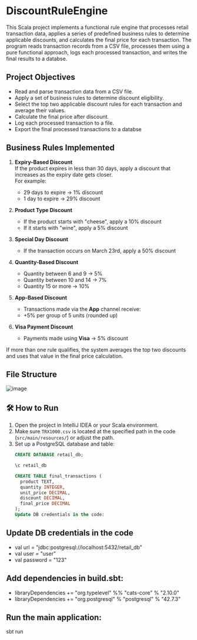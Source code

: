 # DiscountRuleEngine

This Scala project implements a functional rule engine that processes retail transaction data, applies a series of predefined business rules to determine applicable discounts, and calculates the final price for each transaction. The program reads transaction records from a CSV file, processes them using a pure functional approach, logs each processed transaction, and writes the final results to a databse.

## Project Objectives

- Read and parse transaction data from a CSV file.
- Apply a set of business rules to determine discount eligibility.
- Select the top two applicable discount rules for each transaction and average their values.
- Calculate the final price after discount.
- Log each processed transaction to a file.
- Export the final processed transactions to a databse

## Business Rules Implemented

1. **Expiry-Based Discount**  
   If the product expires in less than 30 days, apply a discount that increases as the expiry date gets closer.  
   For example:  
   - 29 days to expire → 1% discount  
   - 1 day to expire → 29% discount  

2. **Product Type Discount**  
   - If the product starts with "cheese", apply a 10% discount  
   - If it starts with "wine", apply a 5% discount  

3. **Special Day Discount**  
   - If the transaction occurs on March 23rd, apply a 50% discount  

4. **Quantity-Based Discount**  
   - Quantity between 6 and 9 → 5%  
   - Quantity between 10 and 14 → 7%  
   - Quantity 15 or more → 10%

5. **App-Based Discount**  
   - Transactions made via the **App** channel receive:  
   - +5% per group of 5 units (rounded up)

6. **Visa Payment Discount**  
   - Payments made using **Visa** → 5% discount

If more than one rule qualifies, the system averages the top two discounts and uses that value in the final price calculation.

## File Structure

![image](https://github.com/user-attachments/assets/b1d97544-69a7-4621-a68a-2e94e3ea43bc)
## 🛠 How to Run

1. Open the project in IntelliJ IDEA or your Scala environment.
2. Make sure `TRX1000.csv` is located at the specified path in the code (`src/main/resources/`) or adjust the path.
3. Set up a PostgreSQL database and table:
   ```sql
   CREATE DATABASE retail_db;

   \c retail_db

   CREATE TABLE final_transactions (
     product TEXT,
     quantity INTEGER,
     unit_price DECIMAL,
     discount DECIMAL,
     final_price DECIMAL
   );
   Update DB credentials in the code:

## Update DB credentials in the code 
- val url = "jdbc:postgresql://localhost:5432/retail_db"
- val user = "user"
- val password = "123"

## Add dependencies in build.sbt:
- libraryDependencies += "org.typelevel" %% "cats-core" % "2.10.0"
- libraryDependencies += "org.postgresql" % "postgresql" % "42.7.3"
## Run the main application:
sbt run
